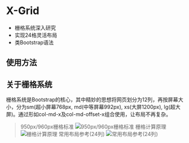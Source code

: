 # X-Grid

* 栅格系统深入研究
* 实现24格灵活布局
* 类Bootstrap语法

## 使用方法

## 关于栅格系统
栅格系统是Bootstrap的核心，其中精妙的思想将网页划分为12列，再按屏幕大小，分为sm(超小屏幕768px, md(中等屏幕992px), xs(大屏1200px), lg(超大屏)。通过形如col-md-x及col-md-offset-x组合使用，让布局不再复杂。
> 950px/960px栅格标准
![950px/960px栅格标准](https://raw.githubusercontent.com/radishj/X-Grid/master/docs/img/1.png)
> 栅格计算原理
![栅格计算原理](https://raw.githubusercontent.com/radishj/X-Grid/master/docs/img/2.png)
> 常用布局参考(24列)
![常用布局参考(24列)](https://raw.githubusercontent.com/radishj/X-Grid/master/docs/img/3.png)

